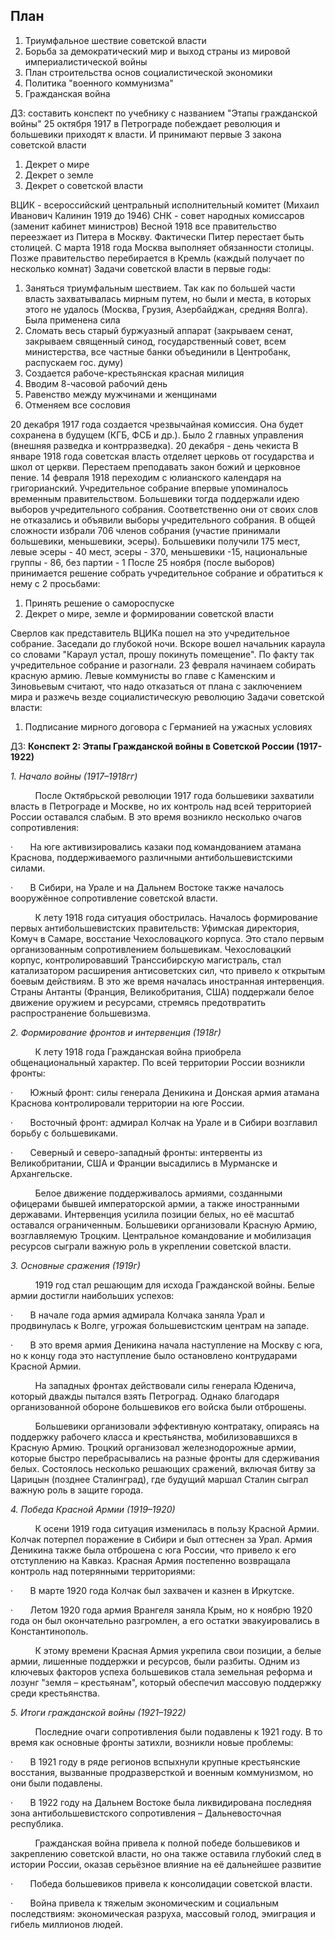## План
1. Триумфальное шествие советской власти
2. Борьба за демократический мир и выход страны из мировой империалистической войны
3. План строительства основ социалистической экономики
4. Политика "военного коммунизма"
5. Гражданская война 

ДЗ: составить конспект по учебнику с названием "Этапы гражданской войны"
25 октября 1917 в Петрограде побеждает революция и большевики приходят к власти. И принимают первые 3 закона советской власти
1. Декрет о мире
2. Декрет о земле
3. Декрет о советской власти

ВЦИК - всероссийский центральный исполнительный комитет (Михаил Иванович Калинин 1919 до 1946)
СНК - совет народных комиссаров (заменит кабинет министров)
Весной 1918 все правительство переезжает из Питера в Москву. Фактически Питер перестает быть столицей. С марта 1918 года Москва выполняет обязанности столицы. Позже правительство перебирается в Кремль (каждый получает по несколько комнат)
Задачи советской власти в первые годы:
1. Заняться триумфальным шествием. Так как по большей части власть захватывалась мирным путем, но были и места, в которых этого не удалось (Москва, Грузия, Азербайджан, средняя Волга). Была применена сила
2. Сломать весь старый буржуазный аппарат (закрываем сенат, закрываем священный синод, государственный совет, всем министерства, все частные банки объединили в Центробанк, распускаем гос. думу)
3. Создается рабоче-крестьянская красная милиция
4. Вводим 8-часовой рабочий день
5. Равенство между мужчинами и женщинами
6. Отменяем все сословия

20 декабря 1917 года создается чрезвычайная комиссия. Она будет сохранена в будущем (КГБ, ФСБ и др.). Было 2 главных управления (внешняя разведка и контрразведка). 
20 декабря - день чекиста 
В январе 1918 года советская власть отделяет церковь от государства и школ от церкви. Перестаем преподавать закон божий и церковное пение.
14 февраля 1918 переходим с юлианского календаря на григорианский.
Учредительное собрание впервые упоминалось временным правительством. Большевики тогда поддержали идею выборов учредительного собрания. Соответственно они от своих слов не отказались и объявили выборы учредительного собрания.
В общей сложности избрали 706 членов собрания (участие принимали большевики, меньшевики, эсеры). Большевики получили 175 мест, левые эсеры - 40 мест, эсеры - 370, меньшевики -15, национальные группы - 86, без партии - 1
После 25 ноября (после выборов) принимается решение собрать учредительное собрание и обратиться к нему с 2 просьбами:
1. Принять решение о самороспуске
2. Декрет о мире, земле и формировании советской власти

Сверлов как представитель ВЦИКа пошел на это учредительное собрание. Заседали до глубокой ночи. Вскоре вошел начальник караула со словами "Караул устал, прошу покинуть помещение". По факту так учредительное собрание и разогнали.
23 февраля начинаем собирать красную армию.
Левые коммунисты во главе с Каменским и Зиновьевым считают, что надо отказаться от плана с заключением мира и разжечь везде социалистическую революцию
Задачи советской власти:
1. Подписание мирного договора с Германией на ужасных условиях

ДЗ:
**Конспект 2: Этапы Гражданской войны в Советской России (1917-1922)**

_1. Начало войны (1917–1918гг)_

          После Октябрьской революции 1917 года большевики захватили власть в Петрограде и Москве, но их контроль над всей территорией России оставался слабым. В это время возникло несколько очагов сопротивления:

·       На юге активизировались казаки под командованием атамана Краснова, поддерживаемого различными антибольшевистскими силами.

·       В Сибири, на Урале и на Дальнем Востоке также началось вооружённое сопротивление советской власти.

          К лету 1918 года ситуация обострилась. Началось формирование первых антибольшевистских правительств: Уфимская директория, Комуч в Самаре, восстание Чехословацкого корпуса. Это стало первым организованным сопротивлением большевикам. Чехословацкий корпус, контролировавший Транссибирскую магистраль, стал катализатором расширения антисоветских сил, что привело к открытым боевым действиям. В это же время началась иностранная интервенция. Страны Антанты (Франция, Великобритания, США) поддержали белое движение оружием и ресурсами, стремясь предотвратить распространение большевизма.

_2. Формирование фронтов и интервенция (1918г)_

          К лету 1918 года Гражданская война приобрела общенациональный характер. По всей территории России возникли фронты:

·       Южный фронт: силы генерала Деникина и Донская армия атамана Краснова контролировали территории на юге России.

·       Восточный фронт: адмирал Колчак на Урале и в Сибири возглавил борьбу с большевиками.

·       Северный и северо-западный фронты: интервенты из Великобритании, США и Франции высадились в Мурманске и Архангельске.

          Белое движение поддерживалось армиями, созданными офицерами бывшей императорской армии, а также иностранными державами. Интервенция усилила позиции белых, но её масштаб оставался ограниченным. Большевики организовали Красную Армию, возглавляемую Троцким. Центральное командование и мобилизация ресурсов сыграли важную роль в укреплении советской власти.

_3. Основные сражения (1919г)_

          1919 год стал решающим для исхода Гражданской войны. Белые армии достигли наибольших успехов:

·       В начале года армия адмирала Колчака заняла Урал и продвинулась к Волге, угрожая большевистским центрам на западе.

·       В это время армия Деникина начала наступление на Москву с юга, но к концу года это наступление было остановлено контрударами Красной Армии.

          На западных фронтах действовали силы генерала Юденича, который дважды пытался взять Петроград. Однако благодаря организованной обороне большевиков его войска были отброшены.

          Большевики организовали эффективную контратаку, опираясь на поддержку рабочего класса и крестьянства, мобилизовавшихся в Красную Армию. Троцкий организовал железнодорожные армии, которые быстро перебрасывались на разные фронты для сдерживания белых. Состоялось несколько решающих сражений, включая битву за Царицын (позднее Сталинград), где будущий маршал Сталин сыграл важную роль в защите города.

_4. Победа Красной Армии (1919–1920)_

          К осени 1919 года ситуация изменилась в пользу Красной Армии. Колчак потерпел поражение в Сибири и был оттеснен за Урал. Армия Деникина также была отброшена с юга России, что привело к его отступлению на Кавказ. Красная Армия постепенно возвращала контроль над потерянными территориями:

·       В марте 1920 года Колчак был захвачен и казнен в Иркутске.

·       Летом 1920 года армия Врангеля заняла Крым, но к ноябрю 1920 года он был окончательно разгромлен, а его остатки эвакуировались в Константинополь.

          К этому времени Красная Армия укрепила свои позиции, а белые армии, лишенные поддержки и ресурсов, были разбиты. Одним из ключевых факторов успеха большевиков стала земельная реформа и лозунг "земля – крестьянам", который обеспечил массовую поддержку среди крестьянства.

_5. Итоги гражданской войны (1921–1922)_

          Последние очаги сопротивления были подавлены к 1921 году. В то время как основные фронты затихли, возникли новые проблемы:

·       В 1921 году в ряде регионов вспыхнули крупные крестьянские восстания, вызванные продразверсткой и военным коммунизмом, но они были подавлены.

·       В 1922 году на Дальнем Востоке была ликвидирована последняя зона антибольшевистского сопротивления – Дальневосточная республика.

          Гражданская война привела к полной победе большевиков и закреплению советской власти, но она также оставила глубокий след в истории России, оказав серьёзное влияние на её дальнейшее развитие

·       Победа большевиков привела к консолидации советской власти. 

·       Война привела к тяжелым экономическим и социальным последствиям: экономическая разруха, массовый голод, эмиграция и гибель миллионов людей.